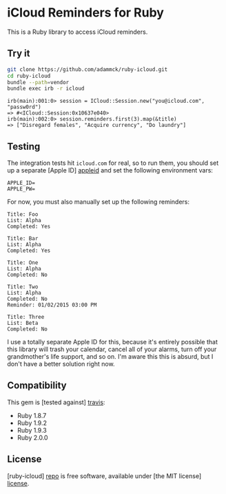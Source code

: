 # iCloud Reminders for Ruby

This is a Ruby library to access iCloud reminders.

## Try it

```sh
git clone https://github.com/adammck/ruby-icloud.git
cd ruby-icloud
bundle --path=vendor
bundle exec irb -r icloud
```

```irb
irb(main):001:0> session = ICloud::Session.new("you@icloud.com", "passw0rd")
=> #<ICloud::Session:0x10637e040>
irb(main):002:0> session.reminders.first(3).map(&title)
=> ["Disregard females", "Acquire currency", "Do laundry"]
```


## Testing

The integration tests hit `icloud.com` for real, so to run them, you should set
up a separate [Apple ID] [appleid] and set the following environment vars:

```
APPLE_ID=
APPLE_PW=
```

For now, you must also manually set up the following reminders:

```
Title: Foo
List: Alpha
Completed: Yes
```

```
Title: Bar
List: Alpha
Completed: Yes
```

```
Title: One
List: Alpha
Completed: No
```

```
Title: Two
List: Alpha
Completed: No
Reminder: 01/02/2015 03:00 PM
```

```
Title: Three
List: Beta
Completed: No
```

I use a totally separate Apple ID for this, because it's entirely possible that
this library will trash your calendar, cancel all of your alarms, turn off your
grandmother's life support, and so on. I'm aware this this is absurd, but I
don't have a better solution right now.


## Compatibility

This gem is [tested against] [travis]:

* Ruby 1.8.7
* Ruby 1.9.2
* Ruby 1.9.3
* Ruby 2.0.0


## License

[ruby-icloud] [repo] is free software, available under [the MIT license]
[license].




[repo]:    https://github.com/adammck/ruby-icloud
[license]: https://raw.github.com/adammck/ruby-icloud/master/LICENSE
[appleid]: https://appleid.apple.com
[travis]:  http://travis-ci.org/adammck/ruby-icloud
